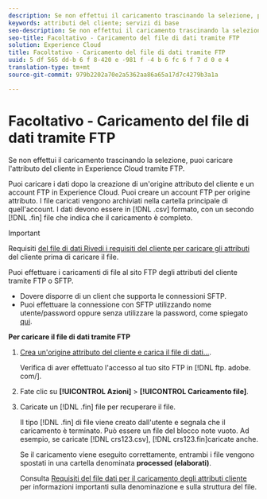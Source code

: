 ```yaml
---
description: Se non effettui il caricamento trascinando la selezione, puoi caricare l'attributo del cliente in Experience Cloud tramite FTP.
keywords: attributi del cliente; servizi di base
seo-description: Se non effettui il caricamento trascinando la selezione, puoi caricare l'attributo del cliente in Experience Cloud tramite FTP.
seo-title: Facoltativo - Caricamento del file di dati tramite FTP
solution: Experience Cloud
title: Facoltativo - Caricamento del file di dati tramite FTP
uuid: 5 df 565 dd-b 6 f 8-420 e -981 f -4 b 6 fc 6 f 7 d 0 e 4
translation-type: tm+mt
source-git-commit: 979b2202a70e2a5362aa86a65a17d7c4279b3a1a

---
```



# Facoltativo - Caricamento del file di dati tramite FTP

Se non effettui il caricamento trascinando la selezione, puoi caricare l&#39;attributo del cliente in Experience Cloud tramite FTP.

Puoi caricare i dati dopo la creazione di un&#39;origine attributo del cliente e un account FTP in Experience Cloud. Puoi creare un account FTP per origine attributo. I file caricati vengono archiviati nella cartella principale di quell&#39;account. I dati devono essere in [!DNL .csv] formato, con un secondo [!DNL .fin] file che indica che il caricamento è completo.

>[!IMPORTANT]
>
>Requisiti [del file di dati Rivedi i requisiti del cliente per caricare gli attributi](../attributes/crs-data-file.md#concept_DE908F362DF24172BFEF48E1797DAF19) del cliente prima di caricare il file.


Puoi effettuare i caricamenti di file al sito FTP degli attributi del cliente tramite FTP o SFTP.

* Dovere disporre di un client che supporta le connessioni SFTP.
* Puoi effettuare la connessione con SFTP utilizzando nome utente/password oppure senza utilizzare la password, come spiegato [qui](https://marketing.adobe.com/resources/help/en_US/whitepapers/ftp/?f=ftp_sftp_cert_auth).



<!-- <p>Error states - get with Matt and Dave </p> 
<p>What are the most common reasons for doing this? Retail? Do a use case example, then show an AN example. </p> 
<p>You create one FTP per attribute source. Files go to the root folder in that account. The file type .fin is user-created. (For example, upload a .csv then a .fin of the same name, which signals you have completed the upload. https://wiki.corp.adobe.com/display/marketingcloud/Customer+Record+Services#CustomerRecordServices-FileFormats (leverage for doc). Possibly link from FTP File Reqs page to a help file about naming conventions. Need a new file type page for this. Similar content here: https://marketing.adobe.com/resources/help/en_US/reference/c_general_file_structure.html and here: https://marketing.adobe.com/resources/help/en_US/whitepapers/ftp/ftp_datasources.html </p> 
<p>Drag-n-drop and zip functionality for uploads - 1/21/2015. S/b less than 100 megs for drag and drop zip file. Fin file not required for drag/drop. </p> 
<p>Preview Data - shows the last upload (?) </p> 
<p>Need a link to the "instructions" on that information icon with the image. </p> 
<p>Workflow: Drag and drop, validate schema, configure subscription, save/activate. </p> -->
**Per caricare il file di dati tramite FTP**

1. [Crea un&#39;origine attributo del cliente e carica il file di dati...](../attributes/t-crs-usecase.md#task_BCC327B2A0EF4A1BBB2934013AB92B78).

   Verifica di aver effettuato l&#39;accesso al tuo sito FTP in [!DNL ftp. adobe. com/<sftpname>].

1. Fate clic su **[!UICONTROL Azioni]** &gt; **[!UICONTROL Caricamento file]**.

1. Caricate un [!DNL .fin] file per recuperare il file.

   Il tipo [!DNL .fin] di file viene creato dall&#39;utente e segnala che il caricamento è terminato. Può essere un file del blocco note vuoto. Ad esempio, se caricate [!DNL crs123.csv], [!DNL crs123.fin]caricate anche.

   Se il caricamento viene eseguito correttamente, entrambi i file vengono spostati in una cartella denominata **processed (elaborati)**.


   Consulta [Requisiti del file dati per il caricamento degli attributi cliente](../attributes/crs-data-file.md#concept_DE908F362DF24172BFEF48E1797DAF19) per informazioni importanti sulla denominazione e sulla struttura del file.
